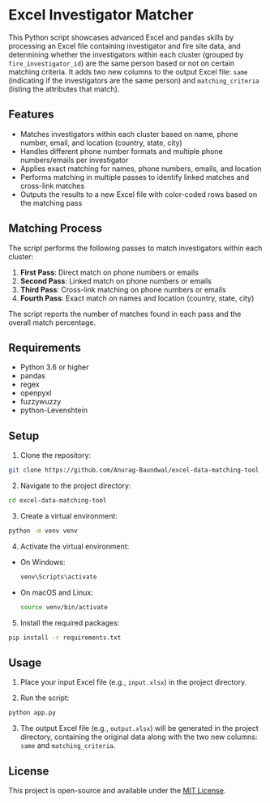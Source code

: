 # Excel Investigator Matcher

This Python script showcases advanced Excel and pandas skills by processing an Excel file containing investigator and fire site data, and determining whether the investigators within each cluster (grouped by `fire_investigator_id`) are the same person based or not on certain matching criteria. It adds two new columns to the output Excel file: `same` (indicating if the investigators are the same person) and `matching_criteria` (listing the attributes that match).

## Features

- Matches investigators within each cluster based on name, phone number, email, and location (country, state, city)
- Handles different phone number formats and multiple phone numbers/emails per investigator
- Applies exact matching for names, phone numbers, emails, and location
- Performs matching in multiple passes to identify linked matches and cross-link matches
- Outputs the results to a new Excel file with color-coded rows based on the matching pass

## Matching Process

The script performs the following passes to match investigators within each cluster:

1. **First Pass**: Direct match on phone numbers or emails
2. **Second Pass**: Linked match on phone numbers or emails
3. **Third Pass**: Cross-link matching on phone numbers or emails
4. **Fourth Pass**: Exact match on names and location (country, state, city)

The script reports the number of matches found in each pass and the overall match percentage.

## Requirements

- Python 3.6 or higher
- pandas
- regex
- openpyxl
- fuzzywuzzy
- python-Levenshtein

## Setup

1. Clone the repository:

```bash
git clone https://github.com/Anurag-Baundwal/excel-data-matching-tool
```

2. Navigate to the project directory:

```bash
cd excel-data-matching-tool
```

3. Create a virtual environment:

```bash
python -m venv venv
```

4. Activate the virtual environment:

- On Windows:
  ```bash
  venv\Scripts\activate
  ```
- On macOS and Linux:
  ```bash
  source venv/bin/activate
  ```

5. Install the required packages:

```bash
pip install -r requirements.txt
```

## Usage

1. Place your input Excel file (e.g., `input.xlsx`) in the project directory.

2. Run the script:

```bash
python app.py
```

3. The output Excel file (e.g., `output.xlsx`) will be generated in the project directory, containing the original data along with the two new columns: `same` and `matching_criteria`.

## License

This project is open-source and available under the [MIT License](LICENSE).